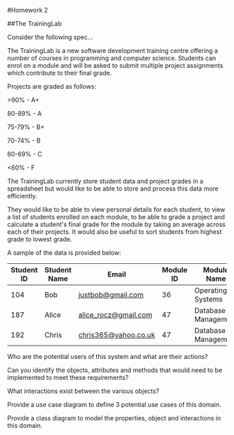 #Homework 2

##The TrainingLab

Consider the following spec...

The TrainingLab is a new software development training centre offering a number of courses in programming and computer science. Students can enrol on a module and will be asked to submit multiple project assignments which contribute to their final grade.

Projects are graded as follows:

\>90% - A+

80-89% - A

75-79% - B+

70-74% - B

60-69% - C

\<60% - F

The TrainingLab currently store student data and project grades in a spreadsheet but would like to be able to store and process this data more efficiently.

They would like to be able to view personal details for each student, to view a list of students enrolled on each module, to be able to grade a project and calculate a student's final grade for the module by taking an average across each of their projects. It would also be useful to sort students from highest grade to lowest grade.

A sample of the data is provided below:

| Student ID | Student Name | Email | Module ID | Module Name | Project 1 | Project 2 | Project 3 |
| --- | --- | --- | --- | --- | --- | --- | --- |
| 104 | Bob | justbob@gmail.com | 36 | Operating Systems | 65.0 | 78.2 | 87.2 |
| 187 | Alice | alice_rocz@gmail.com | 47 | Database Management | 43.2 | 35.4 | 64.3 |
| 192 | Chris | chris365@yahoo.co.uk | 47 | Database Management | 78.2 | 86.8 | 95.4 |

Who are the potential users of this system and what are their actions?

Can you identify the objects, attributes and methods that would need to be implemented to meet these requirements?

What interactions exist between the various objects? 

Provide a use case diagram to define 3 potential use cases of this domain.

Provide a class diagram to model the properties, object and interactions in this domain.